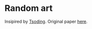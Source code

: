 # Random art

Insipired by [Tsoding](https://www.youtube.com/watch?v=3D_h2RE0o0E&list=LL). 
Original paper [here](http://users.ece.cmu.edu/~adrian/projects/validation/validation.pdf).

